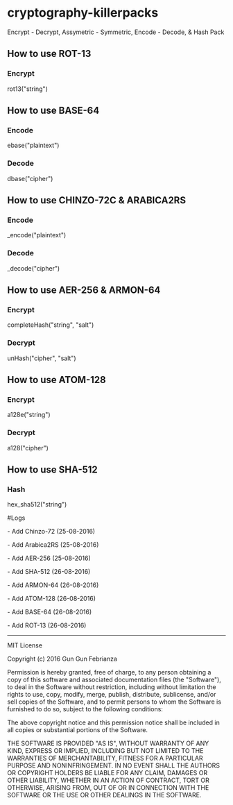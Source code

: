 # cryptography-killerpacks
Encrypt - Decrypt, Assymetric - Symmetric, Encode - Decode, &amp; Hash Pack

## How to use ROT-13
<h3> Encrypt </h3>
rot13("string")

## How to use BASE-64
<h3> Encode </h3>
ebase("plaintext")

<h3> Decode </h3>
dbase("cipher")

## How to use CHINZO-72C & ARABICA2RS
<h3> Encode </h3>
_encode("plaintext")

<h3> Decode </h3>
_decode("cipher")

## How to use AER-256 & ARMON-64
<h3> Encrypt </h3>
completeHash("string", "salt")

<h3> Decrypt </h3>
unHash("cipher", "salt")

## How to use ATOM-128
<h3> Encrypt </h3>
a128e("string")

<h3> Decrypt </h3>
a128("cipher")

## How to use SHA-512
<h3> Hash </h3>
hex_sha512("string")

#Logs
<p> - Add Chinzo-72 (25-08-2016) </p>
<p> - Add Arabica2RS (25-08-2016) </p>
<p> - Add AER-256 (25-08-2016) </p>
<p> - Add SHA-512 (26-08-2016) </p>
<p> - Add ARMON-64 (26-08-2016) </p>
<p> - Add ATOM-128 (26-08-2016) </p>
<p> - Add BASE-64 (26-08-2016) </p>
<p> - Add ROT-13 (26-08-2016) </p>

-------------------------------------------
MIT License

Copyright (c) 2016 Gun Gun Febrianza

Permission is hereby granted, free of charge, to any person obtaining a copy
of this software and associated documentation files (the "Software"), to deal
in the Software without restriction, including without limitation the rights
to use, copy, modify, merge, publish, distribute, sublicense, and/or sell
copies of the Software, and to permit persons to whom the Software is
furnished to do so, subject to the following conditions:

The above copyright notice and this permission notice shall be included in all
copies or substantial portions of the Software.

THE SOFTWARE IS PROVIDED "AS IS", WITHOUT WARRANTY OF ANY KIND, EXPRESS OR
IMPLIED, INCLUDING BUT NOT LIMITED TO THE WARRANTIES OF MERCHANTABILITY,
FITNESS FOR A PARTICULAR PURPOSE AND NONINFRINGEMENT. IN NO EVENT SHALL THE
AUTHORS OR COPYRIGHT HOLDERS BE LIABLE FOR ANY CLAIM, DAMAGES OR OTHER
LIABILITY, WHETHER IN AN ACTION OF CONTRACT, TORT OR OTHERWISE, ARISING FROM,
OUT OF OR IN CONNECTION WITH THE SOFTWARE OR THE USE OR OTHER DEALINGS IN THE
SOFTWARE.
